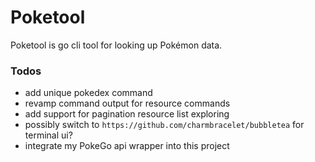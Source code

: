 # Poketool

Poketool is go cli tool for looking up Pokémon data.

### Todos

- add unique pokedex command
- revamp command output for resource commands
- add support for pagination resource list exploring
- possibly switch to `https://github.com/charmbracelet/bubbletea` for terminal ui?
- integrate my PokeGo api wrapper into this project
